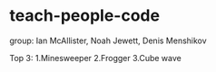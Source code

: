 # teach-people-code
group: Ian McAllister, Noah Jewett, Denis Menshikov

Top 3:
1.Minesweeper
2.Frogger
3.Cube wave
